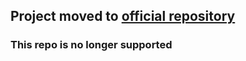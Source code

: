 
## Project moved to [official repository](https://github.com/yandex-money/yandex-money-sdk-php)

### This repo is no longer supported
